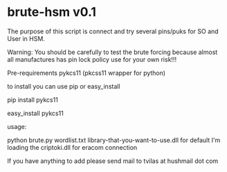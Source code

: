 brute-hsm v0.1
=========
The purpose of this script is connect and try several pins/puks for SO and User in HSM. 

Warning: You should be carefully to test the brute forcing because almost all manufactures has pin lock policy use for your own risk!!! 


Pre-requirements pykcs11 (pkcss11 wrapper for python) 

to install you can use pip or easy_install 


pip install pykcs11 


easy_install pykcs11

usage: 

python brute.py wordlist.txt library-that-you-want-to-use.dll for default I'm loading the criptoki.dll for eracom connection


If you have anything to add please send mail to tvilas at hushmail dot com
